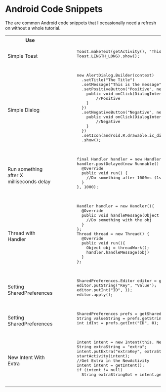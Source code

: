 # Android Code Snippets
The are common Android code snippets that I occasionally need a refresh on without a whole tutorial.

<table>
  <!--Titles row-->
  <tr>
      <th>Use</th>
      <th>Code</th>
      <th>Notes</th>
  </tr>
  
  <!--row 1-->
  <tr>
    <td>Simple Toast</td>
    <td>
      <pre lang="java">
        Toast.makeText(getActivity(), "This is a Toast!", 
        Toast.LENGTH_LONG).show();
      </pre>
    </td>
    <td>Replace with Toast.LENGTH_SHORT to display for a short period.</td>
  </tr>
  
  <!--row 2-->
  <tr>
    <td>Simple Dialog</td>
    <td>
      <pre lang="java">
        new AlertDialog.Builder(context)
          .setTitle("The Title")
          .setMessage("This is the message")
          .setPositiveButton("Positive", new DialogInterface.OnClickListener() {
            public void onClick(DialogInterface dialog, int id) { 
                //Positive
            }
          })
          .setNegativeButton("Negative", new DialogInterface.OnClickListener() {
            public void onClick(DialogInterface dialog, int id) { 
                //Negative
            }
          })
          .setIcon(android.R.drawable.ic_dialog_alert)
          .show();
      </pre>
    </td>
    <td>Need AlertDialog.Builder(className.this) if within a listener.</td>
  </tr>
  
  <!--row 3-->
  <tr>
    <td>Run something after X milliseconds delay</td>
    <td>
      <pre lang="java">
        final Handler handler = new Handler();
        handler.postDelayed(new Runnable() {
          @Override
          public void run() {
            //Do something after 1000ms (1s)
          }
        }, 1000);
      </pre>
    </td>
    <td></td>
  </tr>
  
  <!--row 4-->
  <tr>
    <td>Thread with Handler</td>
    <td>
      <pre lang="java">
        Handler handler = new Handler(){
          @Override
          public void handleMessage(Object obj){
            //Do something with the obj
          }
        };
        Thread thread = new Thread() {
          @Override
          public void run(){
            Object obj = threadWork();
            handler.handleMessage(obj)
          }   
        };
      </pre>
    </td>
    <td>To do something in a thread then pass it to UI thread using handler</td>
  </tr>
  
  <!--row 5-->
  <tr>
    <td>Setting SharedPreferences</td>
    <td>
      <pre lang="java">
        SharedPreferences.Editor editor = getSharedPreferences("PREFS_NAME", MODE_PRIVATE).edit();
        editor.putString("Key", "Value");
        editor.putInt("ID", 1);
        editor.apply();
      </pre>
    </td>
    <td>apply() is asynchronous call to perform disk I/O where as commit() is synchronous. So avoid calling commit() from the UI thread.</td>
  </tr>
  
  <!--row 6-->
  <tr>
    <td>Setting SharedPreferences</td>
    <td>
      <pre lang="java">
        SharedPreferences prefs = getSharedPreferences("PREFS_NAME", MODE_PRIVATE); 
        String valueString = prefs.getString("Key", "Default");
        int idInt = prefs.getInt("ID", 0);
      </pre>
    </td>
    <td></td>
  </tr>
  
  <!--row 7-->
  <tr>
    <td>New Intent With Extra</td>
    <td>
      <pre lang="java">
        Intent intent = new Intent(this, NewActivity.class);
        String extraString = "extra";
        intent.putExtra("extraKey", extraString);
        startActivity(intent);
        //Get Extra in the NewActivity
        Intent intent = getIntent();
        if (intent != null)
          String extraStringGot = intent.getStringExtra("extraKey");
      </pre>
    </td>
    <td></td>
  </tr>
</table>
